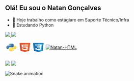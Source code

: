 ## Olá! Eu sou o Natan Gonçalves

- 🔭 Hoje trabalho como estágiaro em Suporte Técnico/Infra
- 🌱 Estudando Python

<div>
  <a href="https://beacons.ai/natanga00">
  <img height="180em" src="https://github-readme-stats.vercel.app/api?username=natanga00&show_icons=true&theme=dark&include_all_commits=true&count_private=true"/>
  <img height="180em" src="https://github-readme-stats.vercel.app/api/top-langs/?username=natanga00&layout=compact&langs_count=16&theme=dark"/>
</div>
  
<div style="display: inline_block"><br>
  <img align="center" alt="Natan-Python" height="30" width="40" src="https://raw.githubusercontent.com/devicons/devicon/master/icons/python/python-original.svg">
  <img align="center" alt="Natan-HTML" height="30" width="40" src="https://raw.githubusercontent.com/devicons/devicon/master/icons/html5/html5-original.svg">
  <img align="center" alt="Natan-CSS" height="30" width="40" src="https://raw.githubusercontent.com/devicons/devicon/master/icons/css3/css3-original.svg">
  <img align="center" alt="Natan-HTML" height="30" width="40" src="https://cdn.jsdelivr.net/gh/devicons/devicon/icons/java/java-original.svg" />
</div>
  
##
  
  <a href="https://instagram.com/natang.a" target="_blank"><img src="https://img.shields.io/badge/-Instagram-%23E4405F?style=for-the-badge&logo=instagram&logoColor=white" target="_blank"></a> 
  <a href="https://www.linkedin.com/in/natan-gonçalves-b81b84185/" target="_blank"><img src="https://img.shields.io/badge/-LinkedIn-%230077B5?style=for-the-badge&logo=linkedin&logoColor=white" target="_blank"></a>   
</div>

![Snake animation](https://github.com/natanga00/natanga00/blob/output/github-contribution-grid-snake.svg)
